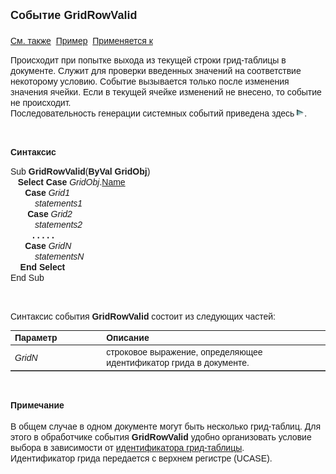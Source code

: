 ﻿<html>
<head>
<title>Системное событие GridRowValid</title>
</head>

<body>

<p><strong><font size="4" face="Arial">Событие GridRowValid<br>
<br>
</font></strong><font face="Arial"><a href="../scriptstproced.html">См. 
также</a>&nbsp; <a href="../Examples/E_GridRowValid.html">Пример</a>&nbsp; <a
href="../Defs/doc.html">Применяется к</a></font></p>

<p class="label"><font face="Arial">Происходит при попытке выхода из 
текущей строки грид-таблицы в документе. Служит для проверки введенных значений 
на соответствие некоторому условию. Событие вызывается только после изменения 
значения ячейки. Если в текущей ячейке изменений не внесено, то событие не 
происходит.<br>
Последовательность генерации системных событий приведена здесь <a href="Events_Sequence.html"><img
src="../../../IMAGES/More.gif" width="12" height="12" alt="More.gif (304 bytes)"
border="0"></a>.</font></p>

<p class="label">&nbsp;</p>

<p class="label"><font face="Arial"><b>Синтаксис</b></font></p>

<p><font face="Arial">Sub <strong>GridRowValid</strong>(<strong>ByVal 
GridObj</strong>)<br>
&nbsp;&nbsp; <strong>Select Case</strong> <em>GridObj</em>.<a
href="../Functions/ASDOC/AsGrid/Name.html">Name</a><br>
&nbsp;&nbsp;&nbsp;&nbsp;&nbsp; <strong>Case</strong> <em>Grid1</em><br>
<em>&nbsp;&nbsp;&nbsp;&nbsp;&nbsp;&nbsp;&nbsp;&nbsp;&nbsp; statements1</em><br>
&nbsp;&nbsp;&nbsp;&nbsp;&nbsp;&nbsp; <strong>Case</strong> <em>Grid2</em><br>
<em>&nbsp;&nbsp;&nbsp;&nbsp;&nbsp;&nbsp;&nbsp;&nbsp;&nbsp; statements2</em><br>
<strong>&nbsp;&nbsp;&nbsp;&nbsp;&nbsp;&nbsp;&nbsp;&nbsp; . . . . .<br>
</strong>&nbsp;&nbsp;&nbsp;&nbsp;&nbsp; <strong>Case</strong> <em>GridN</em><br>
<em>&nbsp;&nbsp;&nbsp;&nbsp;&nbsp;&nbsp;&nbsp;&nbsp;&nbsp; statementsN</em><br>
<strong>&nbsp;&nbsp;&nbsp; End Select&nbsp; </strong>&nbsp;&nbsp; <br>
End Sub</font></p>

<p>&nbsp;</p>

<p><font face="Arial">Синтаксис события <strong>GridRowValid</strong>
состоит из следующих частей:</font></p>

<table border="1" cellPadding="5" cols="2" frame="below" rules="rows">
<TBODY>
  <tr vAlign="top">
    <td class="label" width="29%"><font face="Arial"><b>Параметр</b></font></td>
    <td class="label" width="71%"><font face="Arial"><strong>Описание</strong></font></td>
  </tr>
  <tr>
    <td width="29%"><font face="Arial"><em>GridN</em></font></td>
    <td width="71%"><font face="Arial">строковое выражение, 
	определяющее идентификатор грида в документе. </font></td>
  </tr>
</table>

<p>&nbsp;</p>

<p class="label"><font face="Arial"><b>Примечание<br>
</b><br>
В общем случае в одном документе могут быть несколько грид-таблиц. Для этого в 
обработчике события <strong>GridRowValid</strong> удобно организовать условие 
выбора в зависимости от <a href="../Defs/doc.html">идентификатора грид-таблицы</a>. 
<br>
Идентификатор грида передается 
с верхнем регистре (<span lang="en-us">UCASE</span>)<span lang="en-us">.</span></font></p>
</body>
</html>
